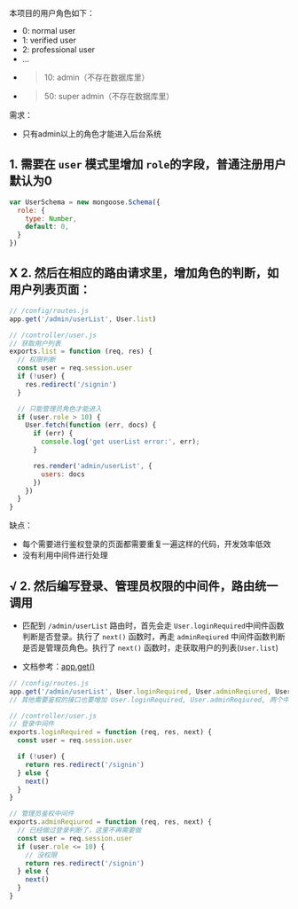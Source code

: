 本项目的用户角色如下：
* 0: normal user
* 1: verified user
* 2: professional user
* ...
* >10: admin（不存在数据库里）
* >50: super admin（不存在数据库里）

需求：
* 只有admin以上的角色才能进入后台系统


## 1. 需要在 `user` 模式里增加 `role`的字段，普通注册用户默认为0

```js
var UserSchema = new mongoose.Schema({
  role: {
    type: Number,
    default: 0,
  }
})
```

## X 2. 然后在相应的路由请求里，增加角色的判断，如用户列表页面：

```js
// /config/routes.js
app.get('/admin/userList', User.list)
```

```js
// /controller/user.js
// 获取用户列表
exports.list = function (req, res) {
  // 权限判断
  const user = req.session.user
  if (!user) {
    res.redirect('/signin')
  }

  // 只能管理员角色才能进入
  if (user.role > 10) {
    User.fetch(function (err, docs) {
      if (err) {
        console.log('get userList error:', err);
      }

      res.render('admin/userList', {
        users: docs
      })
    })
  }
}
```

缺点：
- 每个需要进行鉴权登录的页面都需要重复一遍这样的代码，开发效率低效
- 没有利用中间件进行处理

## √ 2. 然后编写登录、管理员权限的中间件，路由统一调用

- 匹配到 `/admin/userList` 路由时，首先会走 `User.loginRequired`中间件函数判断是否登录。执行了 `next()` 函数时，再走 `adminReqiured` 中间件函数判断是否是管理员角色。执行了 `next()` 函数时，走获取用户的列表(`User.list`)

- 文档参考：[app.get()](https://expressjs.com/zh-cn/4x/api.html#app.get.method)

```js
// /config/routes.js
app.get('/admin/userList', User.loginRequired, User.adminReqiured, User.list)
// 其他需要鉴权的接口也要增加 User.loginRequired, User.adminReqiured, 两个中间件处理
```

```js
// /controller/user.js
// 登录中间件
exports.loginRequired = function (req, res, next) {
  const user = req.session.user

  if (!user) {
    return res.redirect('/signin')
  } else {
    next()
  }
}

// 管理员鉴权中间件
exports.adminReqiured = function (req, res, next) {
  // 已经做过登录判断了，这里不再需要做
  const user = req.session.user
  if (user.role <= 10) {
    // 没权限
    return res.redirect('/signin')
  } else {
    next()
  }
}
```
